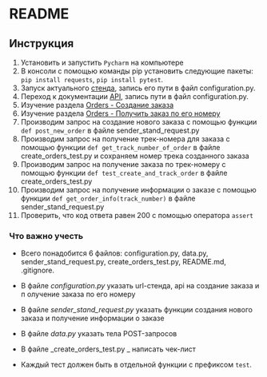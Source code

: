 # README
## Инструкция 
1. Установить и запустить `Pycharm` на компьютере
2. В консоли с помощью команды pip установить следующие пакеты: `pip install requests`, `pip install pytest`. 
3. Запуск актуального [стенда], запись его пути в файл configuration.py. 
4. Переход к документации [API], запись пути в файл configuration.py. 
5. Изучение раздела [Orders - Создание заказа]
6. Изучение раздела [Orders - Получить заказ по его номеру]
7. Производим запрос на создание нового заказа с помощью функции `def post_new_order` в файле sender_stand_request.py 
8. Производим запрос на получение трек-номера для заказа с помощью функции `def get_track_number_of_order` в файле create_orders_test.py и сохраняем номер трека созданного заказа
9. Производим запрос на получение заказа по трек-номеру с помощью функции `def test_create_and_track_order` в файле create_orders_test.py 
10. Производим запрос на получение информации о заказе с помощью функции `def get_order_info(track_number)` в файле sender_stand_request.py 
10. Проверить, что код ответа равен 200 с помощью оператора `assert`


### Что важно учесть

- Всего понадобится 6 файлов: configuration.py, data.py, sender_stand_request.py, create_orders_test.py, README.md, .gitignore. 
- В  файле _configuration.py_ указать url-стенда, api на создание заказа и п олучение  заказа по его номеру
- В файле _sender_stand_request.py_ указать функции создания нового заказа и получение информации о заказе
- В файле _data.py_ указать тела POST-запросов
- В файле _create_orders_test.py _ написать чек-лист
- Каждый тест должен быть в отдельной функции с префиксом `test`. 

   [стенда]: <https://47525ced-5beb-4179-8c88-3c8f3ff3dec6.serverhub.praktikum-services.ru>
   [API]: <https://47525ced-5beb-4179-8c88-3c8f3ff3dec6.serverhub.praktikum-services.ru/docs/>
   [Orders - Создание заказа]: <https://47525ced-5beb-4179-8c88-3c8f3ff3dec6.serverhub.praktikum-services.ru/docs/#api-Orders-CreateOrder>
    [Orders - Получить заказ по его номеру]: <https://47525ced-5beb-4179-8c88-3c8f3ff3dec6.serverhub.praktikum-services.ru/docs/#api-Orders-GetOrderByTrackNumber>
   [Main.Kits]: <https://47525ced-5beb-4179-8c88-3c8f3ff3dec6.serverhub.praktikum-services.ru/docs/#api-Main.Kits-CreateKit>
